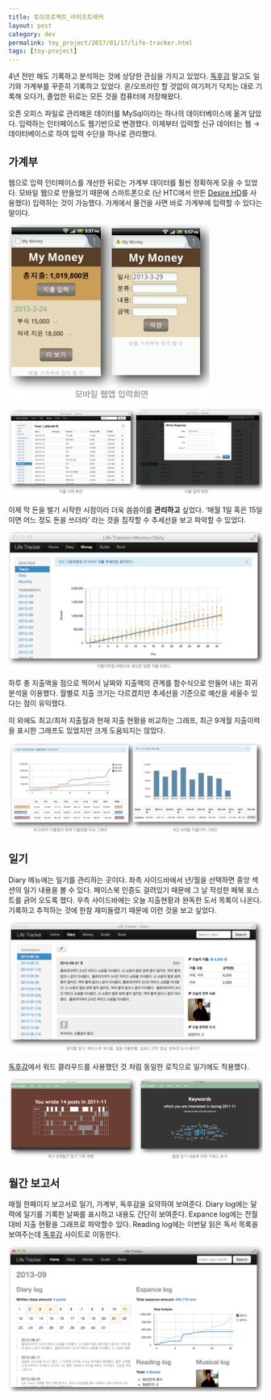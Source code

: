 ```yaml
---
title: 토이프로젝트_라이프트래커
layout: post
category: dev
permalink: toy_project/2017/01/17/life-tracker.html
tags: [toy-project]
---
```


4년 전만 해도 기록하고 분석하는 것에 상당한 관심을 가지고 있었다. [독후감]() 말고도 일기와 가계부를 꾸준히 기록하고 있었다. 온/오프라인 할 것없이 여기저기 닥치는 대로 기록해 오다가, 졸업한 뒤로는 모든 것을 컴퓨터에 저장해왔다.

오픈 오피스 파일로 관리해온 데이터를 MySql이라는 하나의 데이터베이스에 옮겨 담았다. 입력하는 인터페이스도 웹기반으로 변경했다. 이제부터 입력할 신규 데이터는 웹 → 데이터베이스로 하여 입력 수단을 하나로 관리했다.

## 가계부

웹으로 입력 인터페이스를 개선한 뒤로는 가계부 데이터를 훨씬 정확하게 모을 수 있었다. 모바일 웹으로 만들었기 때문에 스마트폰으로 (난 HTC에서 만든 [Desire HD](http://www.gsmarena.com/htc_desire_hd-3468.php)를 사용했다) 입력하는 것이 가능했다. 가게에서 물건을 사면 바로 가계부에 입력할 수 있다는 말이다.

![모바일 가계부 입력 화면](/assets/imgs/2017/01/life-tracker01.png)

![데스크탑 가계부 입력 화면](/assets/imgs/2017/01/life-tracker02.png)

이제 막 돈을 벌기 시작한 시점이라 더욱 씀씀이를 **관리하고** 싶었다. ‘매월 1일 혹은 15일이면 어느 정도 돈을 쓰더라’ 라는 것을 짐작할 수 추세선을 보고 파악할 수 있었다.

![지출 트랜드](/assets/imgs/2017/01/life-tracker03.png)

하루 총 지출액을 점으로 찍어서 날짜와 지출액의 관계를 함수식으로 만들어 내는 회귀분석을 이용했다. 월별로 지출 크기는 다르겠지만 추세선을 기준으로 예산을 세울수 있다는 점이 유익했다.

이 외에도 최고/최저 지출월과 현재 지출 현황을 비교하는 그래프, 최근 9개월 지출이력을 표시한 그래프도 있었지만 크게 도움되지는 않았다.

![지출 분석 그래프](/assets/imgs/2017/01/life-tracker04.png)

## 일기
Diary 메뉴에는 일기를 관리하는 곳이다. 좌측 사이드바에서 년/월을 선택하면 중앙 섹션의 일기 내용을 볼 수 있다. 페이스북 인증도 걸려있기 때문에 그 날 작성한 페북 포스트를 긁어 오도록 했다. 우측 사이드바에는 오늘 지출현황과 완독한 도서 목록이 나온다. 기록하고 추적하는 것에 한참 재미들렸기 때문에 이런 것을 보고 싶었다.

![일기 메뉴](/assets/imgs/2017/01/life-tracker05.png)

[독후감](/toy_project/2017/01/09/reading-book.html)에서 워드 클라우드를 사용했던 것 처럼 동일한 로직으로 일기에도 적용했다.

![일기내용 분석](/assets/imgs/2017/01/life-tracker06.png)

## 월간 보고서
매월 한페이지 보고서로 일기, 가계부, 독후감을 요약하여 보여준다. Diary log에는 달력에 일기를 기록한 날짜를 표시하고 내용도 간단히 보여준다. Expance log에는 전월대비 지출 현황을 그래프로 파악할수 있다. Reading log에는 이번달 읽은 독서 목록을 보여주는데 [독후감](/toy_project/2017/01/09/reading-book.html) 사이트로 이동한다.

![월간 보고서](/assets/imgs/2017/01/life-tracker07.png)
